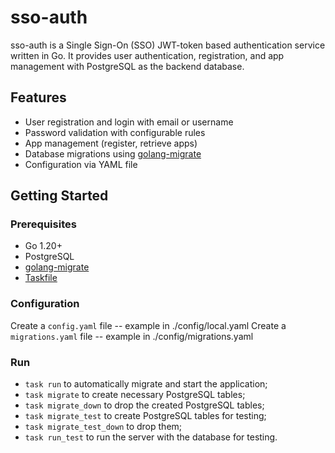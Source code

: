 # sso-auth

sso-auth is a Single Sign-On (SSO) JWT-token based authentication service written in Go. It provides user authentication, registration, and app management with PostgreSQL as the backend database.

## Features

- User registration and login with email or username
- Password validation with configurable rules
- App management (register, retrieve apps)
- Database migrations using [golang-migrate](https://github.com/golang-migrate/migrate)
- Configuration via YAML file

## Getting Started

### Prerequisites

- Go 1.20+
- PostgreSQL
- [golang-migrate](https://github.com/golang-migrate/migrate)
- [Taskfile](https://taskfile.dev/)

### Configuration

Create a `config.yaml` file -- example in ./config/local.yaml
Create a `migrations.yaml` file -- example in ./config/migrations.yaml

### Run
 
- `task run` to automatically migrate and start the application;
- `task migrate` to create necessary PostgreSQL tables;
- `task migrate_down` to drop the created PostgreSQL tables;
- `task migrate_test` to create PostgreSQL tables for testing;
- `task migrate_test_down` to drop them;
- `task run_test` to run the server with the database for testing.
